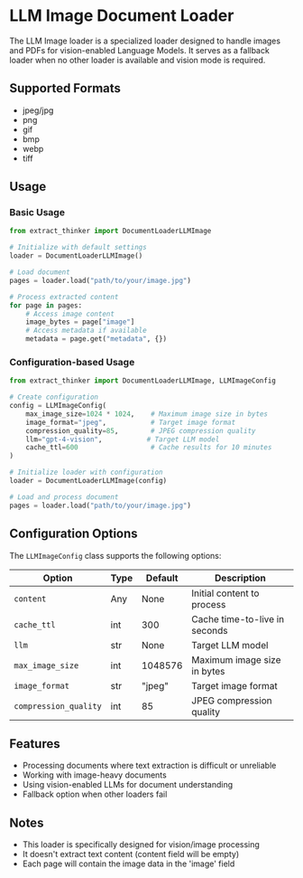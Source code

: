 # LLM Image Document Loader

The LLM Image loader is a specialized loader designed to handle images and PDFs for vision-enabled Language Models. It serves as a fallback loader when no other loader is available and vision mode is required.

## Supported Formats

- jpeg/jpg
- png
- gif
- bmp
- webp
- tiff

## Usage

### Basic Usage

```python
from extract_thinker import DocumentLoaderLLMImage

# Initialize with default settings
loader = DocumentLoaderLLMImage()

# Load document
pages = loader.load("path/to/your/image.jpg")

# Process extracted content
for page in pages:
    # Access image content
    image_bytes = page["image"]
    # Access metadata if available
    metadata = page.get("metadata", {})
```

### Configuration-based Usage

```python
from extract_thinker import DocumentLoaderLLMImage, LLMImageConfig

# Create configuration
config = LLMImageConfig(
    max_image_size=1024 * 1024,    # Maximum image size in bytes
    image_format="jpeg",           # Target image format
    compression_quality=85,        # JPEG compression quality
    llm="gpt-4-vision",           # Target LLM model
    cache_ttl=600                  # Cache results for 10 minutes
)

# Initialize loader with configuration
loader = DocumentLoaderLLMImage(config)

# Load and process document
pages = loader.load("path/to/your/image.jpg")
```

## Configuration Options

The `LLMImageConfig` class supports the following options:

| Option | Type | Default | Description |
|--------|------|---------|-------------|
| `content` | Any | None | Initial content to process |
| `cache_ttl` | int | 300 | Cache time-to-live in seconds |
| `llm` | str | None | Target LLM model |
| `max_image_size` | int | 1048576 | Maximum image size in bytes |
| `image_format` | str | "jpeg" | Target image format |
| `compression_quality` | int | 85 | JPEG compression quality |

## Features

- Processing documents where text extraction is difficult or unreliable
- Working with image-heavy documents
- Using vision-enabled LLMs for document understanding
- Fallback option when other loaders fail

## Notes

- This loader is specifically designed for vision/image processing
- It doesn't extract text content (content field will be empty)
- Each page will contain the image data in the 'image' field